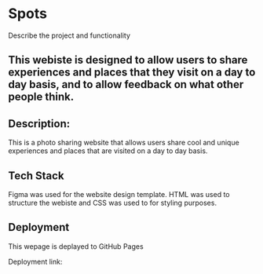 # Spots

Describe the project and functionality

## This webiste is designed to allow users to share experiences and places that they visit on a day to day basis, and to allow feedback on what other people think.

## Description:

This is a photo sharing website that allows users share cool and unique experiences and places that are visited on a day to day basis.

## Tech Stack

Figma was used for the website design template. HTML was used to structure the webiste and CSS was used to for styling purposes.

## Deployment

This wepage is deplayed to GitHub Pages

Deployment link:

